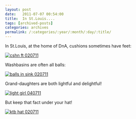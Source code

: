 ```yaml
---
layout: post
date:	2011-07-07 00:54:00
title:  In St.Louis....
tags: [archived-posts]
categories: archives
permalink: /:categories/:year/:month/:day/:title/
---
```

In St.Louis, at the home of DnA, cushions sometimes have feet:

<a href="http://s1142.photobucket.com/albums/n602/Deepapctrsglr/?action=view&amp;current=IMG_3110.jpg" target="_blank"><img src="http://i1142.photobucket.com/albums/n602/Deepapctrsglr/IMG_3110.jpg" border="0" alt="cshn ft 020711"></a>

Washbasins are often all balls:


<a href="http://s1142.photobucket.com/albums/n602/Deepapctrsglr/?action=view&amp;current=IMG_3386.jpg" target="_blank"><img src="http://i1142.photobucket.com/albums/n602/Deepapctrsglr/IMG_3386.jpg" border="0" alt="balls in sink 020711"></a>


Grand-daughters are both lightful and delightful!

<a href="http://s1142.photobucket.com/albums/n602/Deepapctrsglr/?action=view&amp;current=IMG_3389.jpg" target="_blank"><img src="http://i1142.photobucket.com/albums/n602/Deepapctrsglr/IMG_3389.jpg" border="0" alt="light girl 040711"></a>


But keep that fact under your hat!


<a href="http://s1142.photobucket.com/albums/n602/Deepapctrsglr/?action=view&amp;current=IMG_3390.jpg" target="_blank"><img src="http://i1142.photobucket.com/albums/n602/Deepapctrsglr/IMG_3390.jpg" border="0" alt="ktb hat 020711"></a>
